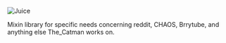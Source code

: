 ![Juice](http://goo.gl/WTAvuF)

Mixin library for specific needs concerning reddit, CHAOS, Brrytube, and anything else The_Catman works on.

